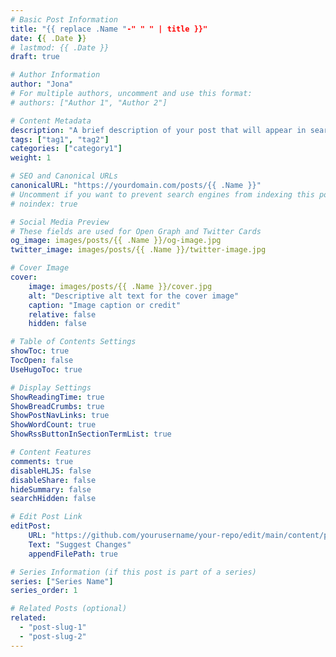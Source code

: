 ```yaml
---
# Basic Post Information
title: "{{ replace .Name "-" " " | title }}"
date: {{ .Date }}
# lastmod: {{ .Date }}
draft: true 

# Author Information
author: "Jona"
# For multiple authors, uncomment and use this format:
# authors: ["Author 1", "Author 2"]

# Content Metadata
description: "A brief description of your post that will appear in search results and social media shares"
tags: ["tag1", "tag2"]
categories: ["category1"]
weight: 1

# SEO and Canonical URLs
canonicalURL: "https://yourdomain.com/posts/{{ .Name }}"
# Uncomment if you want to prevent search engines from indexing this post
# noindex: true

# Social Media Preview
# These fields are used for Open Graph and Twitter Cards
og_image: images/posts/{{ .Name }}/og-image.jpg
twitter_image: images/posts/{{ .Name }}/twitter-image.jpg

# Cover Image
cover:
    image: images/posts/{{ .Name }}/cover.jpg
    alt: "Descriptive alt text for the cover image"
    caption: "Image caption or credit"
    relative: false
    hidden: false

# Table of Contents Settings
showToc: true
TocOpen: false
UseHugoToc: true

# Display Settings
ShowReadingTime: true
ShowBreadCrumbs: true
ShowPostNavLinks: true
ShowWordCount: true
ShowRssButtonInSectionTermList: true

# Content Features
comments: true
disableHLJS: false
disableShare: false
hideSummary: false
searchHidden: false

# Edit Post Link
editPost:
    URL: "https://github.com/yourusername/your-repo/edit/main/content/posts/{{ .Name }}.md"
    Text: "Suggest Changes"
    appendFilePath: true

# Series Information (if this post is part of a series)
series: ["Series Name"]
series_order: 1

# Related Posts (optional)
related:
  - "post-slug-1"
  - "post-slug-2"
---
```


